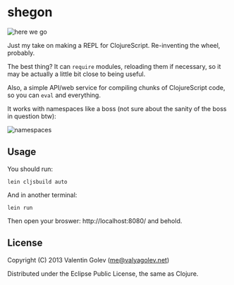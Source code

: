 # shegon

![here we go](https://ucarecdn.com/472df9f8-a8e4-492b-95b2-7ae7d61e330a/)

Just my take on making a REPL for ClojureScript. Re-inventing the wheel, probably.

The best thing? It can `require` modules, reloading them if necessary, so
it may be actually a little bit close to being useful.

Also, a simple API/web service for compiling chunks of ClojureScript code,
so you can `eval` and everything.

It works with namespaces like a boss (not sure about the sanity of the boss
in question btw):

![namespaces](https://ucarecdn.com/36d93c7f-d7df-4306-b16b-81af82d0fc82/)

## Usage

You should run:

    lein cljsbuild auto

And in another terminal:

    lein run

Then open your broswer: http://localhost:8080/ and behold.

## License

Copyright (C) 2013 Valentin Golev (me@valyagolev.net)

Distributed under the Eclipse Public License, the same as Clojure.

